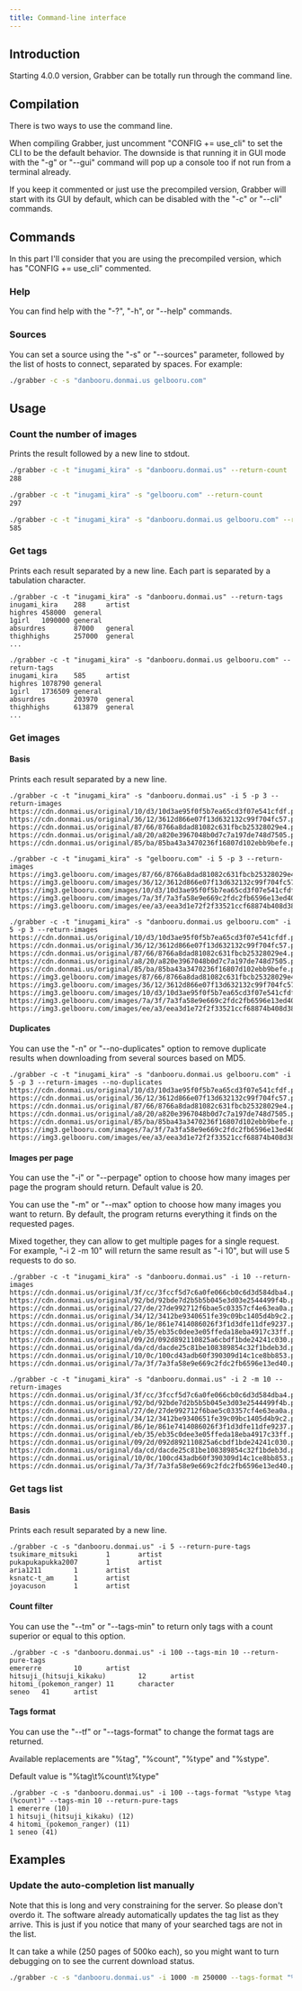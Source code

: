 ```yaml
---
title: Command-line interface
---
```



## Introduction

Starting 4.0.0 version, Grabber can be totally run through the command line.


## Compilation

There is two ways to use the command line.

When compiling Grabber, just uncomment "CONFIG += use\_cli" to set the CLI to be the default behavior. The downside is that running it in GUI mode with the "-g" or "--gui" command will pop up a console too if not run from a terminal already.

If you keep it commented or just use the precompiled version, Grabber will start with its GUI by default, which can be disabled with the "-c" or "--cli" commands.


## Commands

In this part I'll consider that you are using the precompiled version, which has "CONFIG += use\_cli" commented.

### Help
You can find help with the "-?", "-h", or "--help" commands.

### Sources
You can set a source using the "-s" or "--sources" parameter, followed by the list of hosts to connect, separated by spaces. For example:
```bash
./grabber -c -s "danbooru.donmai.us gelbooru.com"
```


## Usage

### Count the number of images
Prints the result followed by a new line to stdout.
```bash
./grabber -c -t "inugami_kira" -s "danbooru.donmai.us" --return-count
288

./grabber -c -t "inugami_kira" -s "gelbooru.com" --return-count
297

./grabber -c -t "inugami_kira" -s "danbooru.donmai.us gelbooru.com" --return-count
585
```

### Get tags
Prints each result separated by a new line. Each part is separated by a tabulation character.
```
./grabber -c -t "inugami_kira" -s "danbooru.donmai.us" --return-tags
inugami_kira    288     artist
highres 458000  general
1girl   1090000 general
absurdres       87000   general
thighhighs      257000  general
...

./grabber -c -t "inugami_kira" -s "danbooru.donmai.us gelbooru.com" --return-tags
inugami_kira    585     artist
highres 1078790 general
1girl   1736509 general
absurdres       203970  general
thighhighs      613879  general
...
```

### Get images
#### Basis
Prints each result separated by a new line.
```
./grabber -c -t "inugami_kira" -s "danbooru.donmai.us" -i 5 -p 3 --return-images
https://cdn.donmai.us/original/10/d3/10d3ae95f0f5b7ea65cd3f07e541cfdf.png
https://cdn.donmai.us/original/36/12/3612d866e07f13d632132c99f704fc57.png
https://cdn.donmai.us/original/87/66/8766a8dad81082c631fbcb25328029e4.png
https://cdn.donmai.us/original/a8/20/a820e3967048b0d7c7a197de748d7505.png
https://cdn.donmai.us/original/85/ba/85ba43a3470236f16807d102ebb9befe.png

./grabber -c -t "inugami_kira" -s "gelbooru.com" -i 5 -p 3 --return-images
https://img3.gelbooru.com/images/87/66/8766a8dad81082c631fbcb25328029e4.png
https://img3.gelbooru.com/images/36/12/3612d866e07f13d632132c99f704fc57.png
https://img3.gelbooru.com/images/10/d3/10d3ae95f0f5b7ea65cd3f07e541cfdf.png
https://img3.gelbooru.com/images/7a/3f/7a3fa58e9e669c2fdc2fb6596e13ed40.png
https://img3.gelbooru.com/images/ee/a3/eea3d1e72f2f33521ccf68874b408d38.png

./grabber -c -t "inugami_kira" -s "danbooru.donmai.us gelbooru.com" -i 5 -p 3 --return-images
https://cdn.donmai.us/original/10/d3/10d3ae95f0f5b7ea65cd3f07e541cfdf.png
https://cdn.donmai.us/original/36/12/3612d866e07f13d632132c99f704fc57.png
https://cdn.donmai.us/original/87/66/8766a8dad81082c631fbcb25328029e4.png
https://cdn.donmai.us/original/a8/20/a820e3967048b0d7c7a197de748d7505.png
https://cdn.donmai.us/original/85/ba/85ba43a3470236f16807d102ebb9befe.png
https://img3.gelbooru.com/images/87/66/8766a8dad81082c631fbcb25328029e4.png
https://img3.gelbooru.com/images/36/12/3612d866e07f13d632132c99f704fc57.png
https://img3.gelbooru.com/images/10/d3/10d3ae95f0f5b7ea65cd3f07e541cfdf.png
https://img3.gelbooru.com/images/7a/3f/7a3fa58e9e669c2fdc2fb6596e13ed40.png
https://img3.gelbooru.com/images/ee/a3/eea3d1e72f2f33521ccf68874b408d38.png
```

#### Duplicates
You can use the "-n" or "--no-duplicates" option to remove duplicate results when downloading from several sources based on MD5.
```
./grabber -c -t "inugami_kira" -s "danbooru.donmai.us gelbooru.com" -i 5 -p 3 --return-images --no-duplicates
https://cdn.donmai.us/original/10/d3/10d3ae95f0f5b7ea65cd3f07e541cfdf.png
https://cdn.donmai.us/original/36/12/3612d866e07f13d632132c99f704fc57.png
https://cdn.donmai.us/original/87/66/8766a8dad81082c631fbcb25328029e4.png
https://cdn.donmai.us/original/a8/20/a820e3967048b0d7c7a197de748d7505.png
https://cdn.donmai.us/original/85/ba/85ba43a3470236f16807d102ebb9befe.png
https://img3.gelbooru.com/images/7a/3f/7a3fa58e9e669c2fdc2fb6596e13ed40.png
https://img3.gelbooru.com/images/ee/a3/eea3d1e72f2f33521ccf68874b408d38.png
```

#### Images per page
You can use the "-i" or "--perpage" option to choose how many images per page the program should return. Default value is 20.

You can use the "-m" or "--max" option to choose how many images you want to return. By default, the program returns everything it finds on the requested pages.

Mixed together, they can allow to get multiple pages for a single request. For example, "-i 2 -m 10" will return the same result as "-i 10", but will use 5 requests to do so.
```
./grabber -c -t "inugami_kira" -s "danbooru.donmai.us" -i 10 --return-images
https://cdn.donmai.us/original/3f/cc/3fccf5d7c6a0fe066cb0c6d3d584dba4.png
https://cdn.donmai.us/original/92/bd/92bde7d2b5b5b045e3d03e2544499f4b.png
https://cdn.donmai.us/original/27/de/27de992712f6bae5c03357cf4e63ea0a.png
https://cdn.donmai.us/original/34/12/3412be9340651fe39c09bc1405d4b9c2.png
https://cdn.donmai.us/original/86/1e/861e7414086026f3f1d3dfe11dfe9237.png
https://cdn.donmai.us/original/eb/35/eb35c0dee3e05ffeda18eba4917c33ff.png
https://cdn.donmai.us/original/09/2d/092d892110825a6cbdf1bde24241c030.png
https://cdn.donmai.us/original/da/cd/dacde25c81be108389854c32f1bdeb3d.png
https://cdn.donmai.us/original/10/0c/100cd43adb60f390309d14c1ce8bb853.png
https://cdn.donmai.us/original/7a/3f/7a3fa58e9e669c2fdc2fb6596e13ed40.png

./grabber -c -t "inugami_kira" -s "danbooru.donmai.us" -i 2 -m 10 --return-images
https://cdn.donmai.us/original/3f/cc/3fccf5d7c6a0fe066cb0c6d3d584dba4.png
https://cdn.donmai.us/original/92/bd/92bde7d2b5b5b045e3d03e2544499f4b.png
https://cdn.donmai.us/original/27/de/27de992712f6bae5c03357cf4e63ea0a.png
https://cdn.donmai.us/original/34/12/3412be9340651fe39c09bc1405d4b9c2.png
https://cdn.donmai.us/original/86/1e/861e7414086026f3f1d3dfe11dfe9237.png
https://cdn.donmai.us/original/eb/35/eb35c0dee3e05ffeda18eba4917c33ff.png
https://cdn.donmai.us/original/09/2d/092d892110825a6cbdf1bde24241c030.png
https://cdn.donmai.us/original/da/cd/dacde25c81be108389854c32f1bdeb3d.png
https://cdn.donmai.us/original/10/0c/100cd43adb60f390309d14c1ce8bb853.png
https://cdn.donmai.us/original/7a/3f/7a3fa58e9e669c2fdc2fb6596e13ed40.png
```

### Get tags list
#### Basis
Prints each result separated by a new line.
```
./grabber -c -s "danbooru.donmai.us" -i 5 --return-pure-tags
tsukimare_mitsuki       1       artist
pukapukapukka2007       1       artist
aria1211        1       artist
ksnatc-t_am     1       artist
joyacuson       1       artist
```

#### Count filter
You can use the "--tm" or "--tags-min" to return only tags with a count superior or equal to this option.
```
./grabber -c -s "danbooru.donmai.us" -i 100 --tags-min 10 --return-pure-tags
emererre        10      artist
hitsuji_(hitsuji_kikaku)        12      artist
hitomi_(pokemon_ranger) 11      character
seneo   41      artist
```

#### Tags format
You can use the "--tf" or "--tags-format" to change the format tags are returned.

Available replacements are "%tag", "%count", "%type" and "%stype".

Default value is "%tag\t%count\t%type"
```
./grabber -c -s "danbooru.donmai.us" -i 100 --tags-format "%stype %tag (%count)" --tags-min 10 --return-pure-tags
1 emererre (10)
1 hitsuji_(hitsuji_kikaku) (12)
4 hitomi_(pokemon_ranger) (11)
1 seneo (41)
```

## Examples

### Update the auto-completion list manually
Note that this is long and very constraining for the server. So please don't overdo it. The software already automatically updates the tag list as they arrive. This is just if you notice that many of your searched tags are not in the list.

It can take a while (250 pages of 500ko each), so you might want to turn debugging on to see the current download status.
```bash
./grabber -c -s "danbooru.donmai.us" -i 1000 -m 250000 --tags-format "%tag" --tags-min 10 --return-pure-tags > tags.txt
```